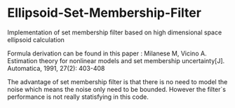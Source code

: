 # Ellipsoid-Set-Membership-Filter
Implementation of set membership filter based on high dimensional space ellipsoid calculation

Formula derivation can be found in this paper :
Milanese  M,  Vicino  A.  Estimation  theory  for  nonlinear  models  and  set  membership uncertainty[J]. Automatica, 1991, 27(2): 403-408 

The advantage of set membership filter is that there is no need to model the noise which means the noise only need to be bounded.
However the filter`s performance is not really statisfying in this code.

